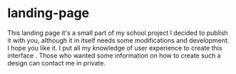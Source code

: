 # landing-page
This landing page it's a small part of my school project I decided to publish it with you, although it in itself needs some modifications and development. I hope you like it. I put all my knowledge of user experience to create this interface . Those who wanted some information on how to create such a design can contact me in private.
